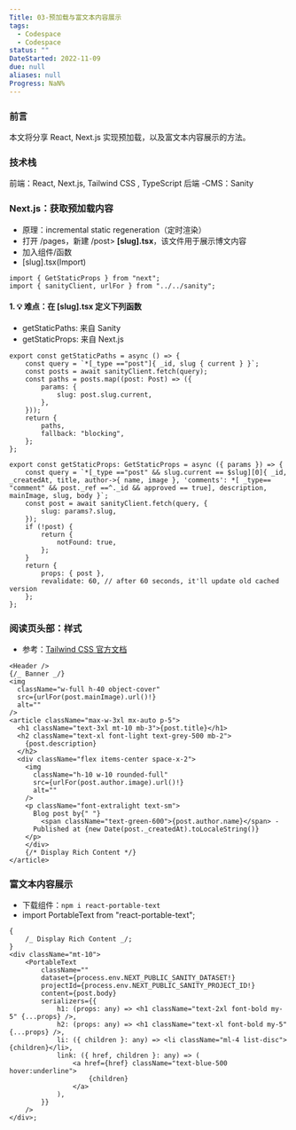 ```yaml
---
Title: 03-预加载与富文本内容展示
tags:
  - Codespace
  - Codespace
status: ""
DateStarted: 2022-11-09
due: null
aliases: null
Progress: NaN%
---
```


### 前言

本文将分享 React, Next.js 实现预加载，以及富文本内容展示的方法。

### 技术栈

前端：React, Next.js, Tailwind CSS , TypeScript
后端 -CMS：Sanity

### Next.js：获取预加载内容

- 原理：incremental static regeneration（定时渲染）
- 打开 /pages，新建 /post> **[slug].tsx**，该文件用于展示博文内容
- 加入组件/函数
- [slug].tsx(Import)

```tsx TI:"[slug].tsx"
import { GetStaticProps } from "next";
import { sanityClient, urlFor } from "../../sanity";
```

#### 1. 💡 难点：在 [slug].tsx 定义下列函数

- getStaticPaths: 来自 Sanity
- getStaticProps: 来自 Next.js

```tsx
export const getStaticPaths = async () => {
	const query = `*[_type =="post"]{ _id, slug { current } }`;
	const posts = await sanityClient.fetch(query);
	const paths = posts.map((post: Post) => ({
		params: {
			slug: post.slug.current,
		},
	}));
	return {
		paths,
		fallback: "blocking",
	};
};
```

```tsx
export const getStaticProps: GetStaticProps = async ({ params }) => {
	const query = `*[_type =="post" && slug.current == $slug][0]{ _id, _createdAt, title, author->{ name, image }, 'comments': *[ _type== "comment" && post._ref ==^._id && approved == true], description, mainImage, slug, body }`;
	const post = await sanityClient.fetch(query, {
		slug: params?.slug,
	});
	if (!post) {
		return {
			notFound: true,
		};
	}
	return {
		props: { post },
		revalidate: 60, // after 60 seconds, it'll update old cached version
	};
};
```

### 阅读页头部：样式

- 参考：[Tailwind CSS 官方文档](https://tailwindcss.com/docs/guides/create-react-app)

```tsx
<Header />
{/_ Banner _/}
<img
  className="w-full h-40 object-cover"
  src={urlFor(post.mainImage).url()!}
  alt=""
/>
<article className="max-w-3xl mx-auto p-5">
  <h1 className="text-3xl mt-10 mb-3">{post.title}</h1>
  <h2 className="text-xl font-light text-grey-500 mb-2">
  	{post.description}
  </h2>
  <div className="flex items-center space-x-2">
    <img
      className="h-10 w-10 rounded-full"
      src={urlFor(post.author.image).url()!}
      alt=""
    />
    <p className="font-extralight text-sm">
      Blog post by{" "}
    	<span className="text-green-600">{post.author.name}</span> -
      Published at {new Date(post._createdAt).toLocaleString()}
  	</p>
	</div>
    {/* Display Rich Content */}
</article>
```

### 富文本内容展示

- 下载组件：`npm i react-portable-text`
- import PortableText from "react-portable-text";

```tsx
{
	/_ Display Rich Content _/;
}
<div className="mt-10">
	<PortableText
		className=""
		dataset={process.env.NEXT_PUBLIC_SANITY_DATASET!}
		projectId={process.env.NEXT_PUBLIC_SANITY_PROJECT_ID!}
		content={post.body}
		serializers={{
			h1: (props: any) => <h1 className="text-2xl font-bold my-5" {...props} />,
			h2: (props: any) => <h1 className="text-xl font-bold my-5" {...props} />,
			li: ({ children }: any) => <li className="ml-4 list-disc">{children}</li>,
			link: ({ href, children }: any) => (
				<a href={href} className="text-blue-500 hover:underline">
					{children}
				</a>
			),
		}}
	/>
</div>;
```
